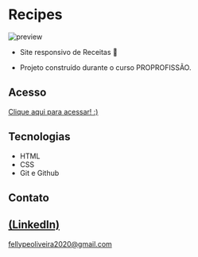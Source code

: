 # Recipes

 ![preview](./.github/preview.gif)
 
 - Site responsivo de Receitas 🥗

 - Projeto construído durante o curso PROPROFISSÃO.

## Acesso
 [Clique aqui para acessar! :)](https://1fellype.github.io/Recipes/)

## Tecnologias

- HTML
- CSS
- Git e Github

## Contato
[(LinkedIn)](https://www.linkedin.com/in/fellype-oliveira-920699230/)
-----
fellypeoliveira2020@gmail.com